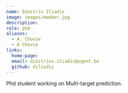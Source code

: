 ```yaml
---
name: Dimitris Iliadis
image: images/member.jpg
description: 
role: phd
aliases:
  - A. Chovie
  - A Chovie
links:
  home-page: 
  email: dimitrios.iliadis@ugent.be
  github: diliadis
---
```


Phd student working on Multi-target prediction.
